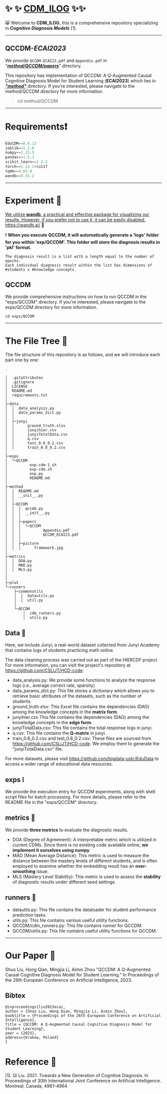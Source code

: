 # :sparkles: :sparkles: <u>CDM_ILOG</u> :sparkles::sparkles:

:smile_cat: Welcome to **CDM_ILOG**, this is a comprehensive repository specializing in ***Cognitive Diagnosis Models*** [1].

------

## QCCDM-*ECAI2023*

We provide `QCCDM-ECAI23.pdf` and  `Appendix.pdf` in "*<u>**method/QCCDM/papers**</u>*" directory.

This repository has implementation of QCCDM: A Q-Augmented Causal Cognitive Diagnosis Model for Student Learning (**ECAI2023**) which lies in *<u>**"method"**</u>* directory.  If you're interested, please navigate to the method/QCCDM directory for more information.

> cd method/QCCDM

------

# Requirements:heavy_exclamation_mark:

```python
EduCDM==0.0.13
joblib==1.2.0
numpy==1.23.5
pandas==1.5.3
scikit_learn==1.2.2
torch==1.13.1+cu117
tqdm==4.65.0
wandb==0.15.2
```

------

# Experiment :clap:

<u>We utilize **wandb**, a practical and effective package for visualizing our results. However, if you prefer not to use it, it can be easily disabled.</u> https://wandb.ai/ :scroll:

:exclamation: **When you execute QCCDM, it will automatically generate a 'logs' folder for you within 'exp/QCCDM'. This folder will store the diagnosis results in 'pkl' format.**

```
The diagnosis result is a list with a length equal to the number of epochs. 
Each individual diagnosis result within the list has dimensions of #students x #knowledge concepts.
```

## QCCDM

We provide comprehensive instructions on how to run QCCDM in the "exps/QCCDM" directory. If you're interested, please navigate to the exps/QCCDM directory for more information.

```
cd exps/QCCDM
```

------

# The File Tree :file_folder:

The file structure of this repository is as follows, and we will introduce each part one by one:

```
.

│  .gitattributes
│  .gitignore
│  LICENSE
│  README.md
│  requirements.txt
│
├─data
│  │  data_analysis.py
│  │  data_params_dict.py
│  │
│  ├─junyi
│  │      ground_truth.xlsx
│  │      junyihier.csv
│  │      junyiTotalData.csv
│  │      q.csv
│  │      test_0.8_0.2.csv
│  │      train_0.8_0.2.csv
│
├─exps
│  └─QCCDM
│          exp-cdm-1.sh
│          exp-cdm.sh
│          exp.py
│          README.md
│
├─method
│  │  README.md
│  │  __init__.py
│  │
│  ├─QCCDM
│  │  │  qccdm.py
│  │  │  __init__.py
│  │  │
│  │  ├─papers
│  │  │  └─QCCDM
│  │  │          Appendix.pdf
│  │  │          QCCDM_ECAI23.pdf
│  │  │
│  │  ├─picture
│  │  │      framework.jpg
│
├─metrics
│  │  DOA.py
│  │  MAD.py
│  │  MLS.py
│         
│
├─plot
└─runners
    ├─commonutils
    │  │  datautils.py
    │  │  util.py
    │
    └─QCCDM
        │  cdm_runners.py
        │  utils.py
```



## Data :whale:

Here, we include Junyi, a real-world dataset collected from Junyi Academy that contains logs of students practicing math online. 

The data cleaning process was carried out as part of the HIERCDF project. For more information, you can visit the project's repository at https://github.com/CSLiJT/HCD-code.

- data_analysis.py: We provide some functions to analyze the response logs (i.e., average correct rate, sparsity)
- data_params_dict.py: This file stores a dictionary which allows you to retrieve basic attributes of the datasets, such as the number of students.
- ground_truth.xlsx: This Excel file contains the dependencies (DAG) among the knowledge concepts in the **matrix form**.
- junyihier.csv This file contains the dependencies (DAG) among the knowledge concepts in the **edge form**.
- junyiTotalData.csv: This file contains the total response logs in junyi.
- q.csv: This file contains the **Q-matrix** in junyi.
- train_0.8_0.2.csv and test_0.8_0.2.csv: These files are sourced from https://github.com/CSLiJT/HCD-code. We employ them to generate the "junyiTotalData.csv" file.

For more datasets, please visit https://github.com/bigdata-ustc/EduData to access a wider range of educational data resources.

## exps :grey_exclamation:

We provide the execution entry for QCCDM experiments, along with shell script files for batch processing. For more details, please refer to the README file in the "exps/QCCDM" directory.

## metrics :dart:

We provide **three metrics** to evaluate the diagnostic results.

- DOA (Degree of Agreement): A interpretable metric which is utilized in current CDMs. Since there is no existing code available online, **we implement it ourselves using numpy**.
- MAD (Mean Average Distance): This metric is used to measure the distance between the mastery levels of different students, and is often employed to examine whether the embedding result has an **over-smoothing** issue.
- MLS (Mastery Level Stability): This metric is used to assess the **stability** of diagnostic results under different seed settings.

## runners :beginner:

- datautils.py: This file contains the dataloader for student performance prediction tasks.
- utils.py: This file contains various useful utility functions.
- QCCDM/cdm_runners.py: This file contains runner for QCCDM.
- QCCDM/utilis.py: This file contains useful utility functions for QCCDM.

------

# Our Paper :thought_balloon:

Shuo Liu, Hong Qian, Mingjia Li, Aimin Zhou "QCCDM: A Q-Augmented Causal Cognitive Diagnosis Model for Student Learning." In Proceedings of the 26th European Conference on Artificial Intelligence, 2023.

## Bibtex

```
@inproceedings{liu2023ecai,
author = {Shuo Liu, Hong Qian, Mingjia Li, Aimin Zhou},
booktitle = {Proceedings of the 26th European Conference on Artificial Intelligence},
title = {QCCDM: A Q-Augmented Causal Cognitive Diagnosis Model for Student Learning},
year = {2023},
address={Kraków, Poland}
}
```

# Reference :raised_hands:

[1]. Qi Liu. 2021. Towards a New Generation of Cognitive Diagnosis. In Proceedings of 30th International Joint Conference on Artificial Intelligence.
Montreal, Canada, 4961–4964

